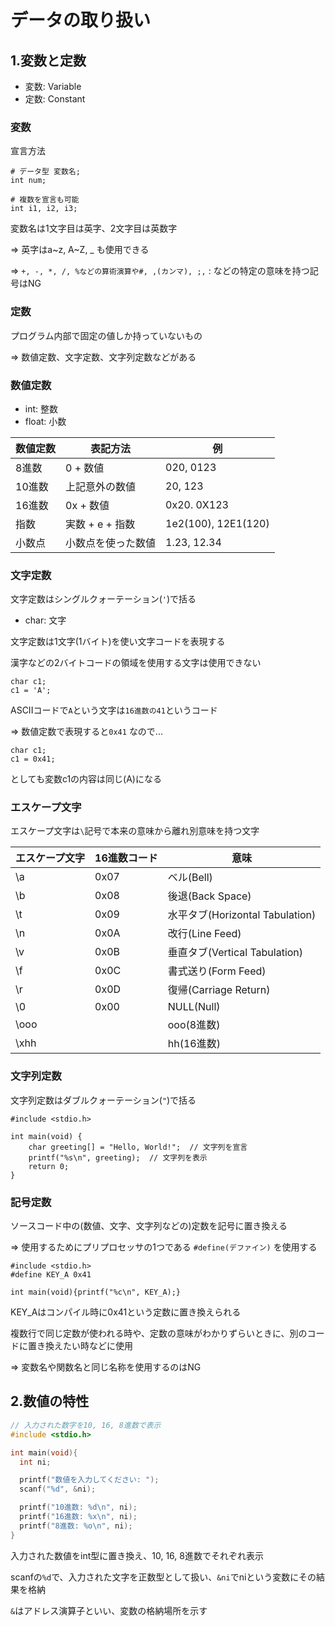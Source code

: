 # データの取り扱い

## 1.変数と定数
- 変数: Variable
- 定数: Constant

### 変数
宣言方法
```
# データ型 変数名;
int num;

# 複数を宣言も可能
int i1, i2, i3;
```

変数名は1文字目は英字、2文字目は英数字

=> 英字はa~z, A~Z, _ も使用できる

=> `+, -, *, /, %などの算術演算や#, ,(カンマ), ;,` : などの特定の意味を持つ記号はNG

### 定数
プログラム内部で固定の値しか持っていないもの

=> 数値定数、文字定数、文字列定数などがある

### 数値定数
- int: 整数
- float: 小数

|数値定数 |表記方法           |例                  |
|---------|-------------------|--------------------|
|8進数    |0 + 数値           |020, 0123           |
|10進数   |上記意外の数値     |20, 123             |
|16進数   |0x + 数値          |0x20. 0X123         |
|指数     |実数 + e + 指数    |1e2(100), 12E1(120) |
|小数点   |小数点を使った数値 |1.23, 12.34         |

### 文字定数
文字定数はシングルクォーテーション(`'`)で括る
- char: 文字

文字定数は1文字(1バイト)を使い文字コードを表現する

漢字などの2バイトコードの領域を使用する文字は使用できない

```
char c1;
c1 = 'A';
```

ASCIIコードで`A`という文字は`16進数の41`というコード

=> 数値定数で表現すると`0x41` なので...

```
char c1;
c1 = 0x41;
```
としても変数c1の内容は同じ(A)になる

### エスケープ文字
エスケープ文字は`\`記号で本来の意味から離れ別意味を持つ文字

|エスケープ文字 |16進数コード |意味                            |
|---------------|-------------|--------------------------------|
|\a             |0x07         |ベル(Bell)                      |
|\b             |0x08         |後退(Back Space)                |
|\t             |0x09         |水平タブ(Horizontal Tabulation) |
|\n             |0x0A         |改行(Line Feed)                 |
|\v             |0x0B         |垂直タブ(Vertical Tabulation)   |
|\f             |0x0C         |書式送り(Form Feed)             |
|\r             |0x0D         |復帰(Carriage Return)           |
|\0             |0x00         |NULL(Null)                      |
|\ooo           |             |ooo(8進数)                      |
|\xhh           |             |hh(16進数)                      |

### 文字列定数
文字列定数はダブルクォーテーション(`"`)で括る
```
#include <stdio.h>

int main(void) {
    char greeting[] = "Hello, World!";  // 文字列を宣言
    printf("%s\n", greeting);  // 文字列を表示
    return 0;
}
```

### 記号定数
ソースコード中の(数値、文字、文字列などの)定数を記号に置き換える

=> 使用するためにプリプロセッサの1つである `#define(デファイン)` を使用する

```
#include <stdio.h>
#define KEY_A 0x41

int main(void){printf("%c\n", KEY_A);}
```
KEY_Aはコンパイル時に0x41という定数に置き換えられる

複数行で同じ定数が使われる時や、定数の意味がわかりずらいときに、別のコードに置き換えたい時などに使用

=> 変数名や関数名と同じ名称を使用するのはNG

## 2.数値の特性
```c
// 入力された数字を10, 16, 8進数で表示
#include <stdio.h>

int main(void){
  int ni;

  printf("数値を入力してください: ");
  scanf("%d", &ni);

  printf("10進数: %d\n", ni);
  printf("16進数: %x\n", ni);
  printf("8進数: %o\n", ni);
}
```
入力された数値をint型に置き換え、10, 16, 8進数でそれぞれ表示

scanfの`%d`で、入力された文字を正数型として扱い、`&ni`でniという変数にその結果を格納

`&`はアドレス演算子といい、変数の格納場所を示す

